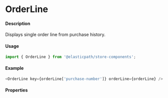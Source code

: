 # OrderLine

#### Description

Displays single order line from purchase history.

#### Usage

```js
import { OrderLine } from '@elasticpath/store-components';
```

#### Example

```js
<OrderLine key={orderLine['purchase-number']} orderLine={orderLine} />
```

#### Properties

<!-- PROPS -->

